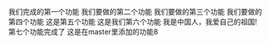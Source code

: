 我们完成的第一个功能
我们要做的第二个功能
我们要做的第三个功能
我们要做的第四个功能
这是第五个功能
这是我们第六个功能
我是中国人，我爱自己的祖国!
第七个功能完成了
这是在master里添加的功能8


